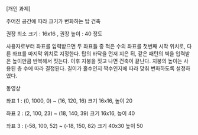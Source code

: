 [개인 과제]

주어진 공간에 따라 크기가 변화하는 탑 건축

권장 최소 크기 : 16x16 , 권장 높이 : 40 정도

사용자로부터 좌표를 입력받으면 두 좌표들 중 적은 수의 좌표를 첫번째 시작 위치로, 다른 좌표를 마지막 위치로 지정한다. 탑의 바닥을 먼저 지은 뒤, 같은 패턴의 벽을 입력받은 높이만큼 반복해서 짓는다. 이후 지붕을 짓고 나면 건축이 끝난다. 지붕의 높이는 사용된 층 수에 따라 결정된다. 길이가 홀수인지 짝수인지에 따라 맞춰 변화하도록 설정하였다.

동영상

좌표 1 : (0, 1000, 0) ~ (16, 120, 16)   크기 16x16, 높이 20

좌표 2 : (2, 100, 23) ~ (18, 140, 39)   크기 16x16, 높이 40

좌표 3 : (-58, 100, 52) ~ (-18, 150, 82)  크기 40x30 높이 50
